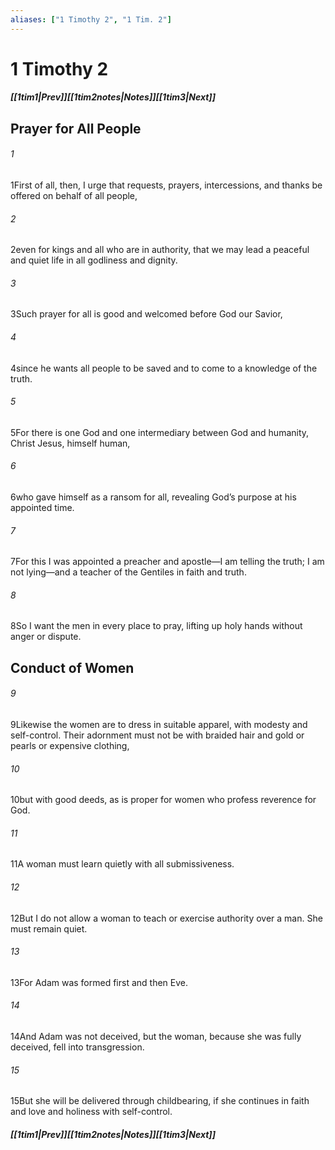 ```yaml
---
aliases: ["1 Timothy 2", "1 Tim. 2"]
---
```

# 1 Timothy 2
##### <span class=arrow-left></span>[[1tim1|Prev]]<span class=navigation-separator></span>[[1tim2notes|Notes]]<span class=navigation-separator></span>[[1tim3|Next]]<span class=arrow-right></span>
## Prayer for All People
###### 1
<span class=verse-first>1</span>First of all, then, I urge that requests, prayers, intercessions, and thanks be offered on behalf of all people,
###### 2
<span class=verse-body>2</span>even for kings and all who are in authority, that we may lead a peaceful and quiet life in all godliness and dignity.
###### 3
<span class=verse-body>3</span>Such prayer for all is good and welcomed before God our Savior,
###### 4
<span class=verse-body>4</span>since he wants all people to be saved and to come to a knowledge of the truth.
###### 5
<span class=verse-body>5</span>For there is one God and one intermediary between God and humanity, Christ Jesus, himself human,
###### 6
<span class=verse-body>6</span>who gave himself as a ransom for all, revealing God’s purpose at his appointed time.
###### 7
<span class=verse-body>7</span>For this I was appointed a preacher and apostle—I am telling the truth; I am not lying—and a teacher of the Gentiles in faith and truth.
<div class=paragraph-break></div>

###### 8
<span class=verse-first>8</span>So I want the men in every place to pray, lifting up holy hands without anger or dispute.
## Conduct of Women
###### 9
<span class=verse-body>9</span>Likewise the women are to dress in suitable apparel, with modesty and self-control. Their adornment must not be with braided hair and gold or pearls or expensive clothing,
###### 10
<span class=verse-body>10</span>but with good deeds, as is proper for women who profess reverence for God.
###### 11
<span class=verse-body>11</span>A woman must learn quietly with all submissiveness.
###### 12
<span class=verse-body>12</span>But I do not allow a woman to teach or exercise authority over a man. She must remain quiet.
###### 13
<span class=verse-body>13</span>For Adam was formed first and then Eve.
###### 14
<span class=verse-body>14</span>And Adam was not deceived, but the woman, because she was fully deceived, fell into transgression.
###### 15
<span class=verse-body>15</span>But she will be delivered through childbearing, if she continues in faith and love and holiness with self-control.
##### <span class=arrow-left></span>[[1tim1|Prev]]<span class=navigation-separator></span>[[1tim2notes|Notes]]<span class=navigation-separator></span>[[1tim3|Next]]<span class=arrow-right></span>